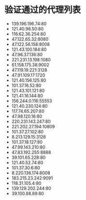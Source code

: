 # 验证通过的代理列表

 - 139.196.196.74:80
 - 121.40.98.50:80
 - 116.62.36.254:80
 - 47.122.65.32:8080
 - 47.122.56.158:8008
 - 121.43.100.184:80
 - 47.96.37.136:80
 - 221.231.13.198:1080
 - 61.158.175.38:9002
 - 47.119.19.221:3128
 - 47.91.109.17:1720
 - 121.40.156.125:80
 - 101.37.16.52:80
 - 121.43.101.121:80
 - 121.41.16.144:80
 - 156.244.0.116:55553
 - 121.40.230.124:80
 - 117.74.65.207:80
 - 47.98.120.16:80
 - 220.231.143.247:80
 - 221.202.27.194:10809
 - 101.37.27.102:80
 - 8.213.129.15:3128
 - 101.37.18.127:80
 - 47.99.143.210:80
 - 47.83.192.255:8888
 - 39.101.65.228:80
 - 121.40.52.74:80
 - 101.37.30.6:80
 - 8.220.136.174:8008
 - 183.215.23.242:9091
 - 118.31.105.4:80
 - 139.129.202.244:80
 - 39.100.88.89:80
